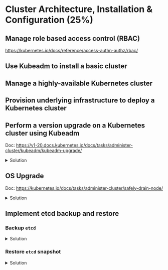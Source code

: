 # Cluster Architecture, Installation & Configuration (25%)

## Manage role based access control (RBAC)

https://kubernetes.io/docs/reference/access-authn-authz/rbac/

## Use Kubeadm to install a basic cluster

## Manage a highly-available Kubernetes cluster

## Provision underlying infrastructure to deploy a Kubernetes cluster

## Perform a version upgrade on a Kubernetes cluster using Kubeadm

Doc: https://v1-20.docs.kubernetes.io/docs/tasks/administer-cluster/kubeadm/kubeadm-upgrade/

<details><summary>Solution</summary>
<p>

### Upgrading control plane nodes

```bash
# Upgrade kudeadm (change x to the patch version)
apt-get update && apt-get install -y --allow-change-held-packages kubeadm=1.20.x-00

# Verify upgrade plan
kubeadm version && kubeadm upgrade plan

# replace x with the patch version you picked for this upgrade (this will take a while)
sudo kubeadm upgrade apply v1.20.x

# Upgrade kubelet and kubectl (change X to patch version)
apt-get update && apt-get install -y --allow-change-held-packages kubelet=1.20.x-00 kubectl=1.20.x-00

# Restart the kubelet
sudo systemctl daemon-reload
sudo systemctl restart kubelet

# Verify Controlplane node is upgraded
kubectl get nodes
```
### Upgrading worker nodes
```bash
# Drain node
kubectl drain <node name> --ignore-daemonsets

# SSH into the node
ssh <node name>

# Upgrade kubeadm
apt-get update && apt-get install -y --allow-change-held-packages kubeadm=1.20.x-00

# Upgrade node
sudo kubeadm upgrade node

# Upgrade kubelet and kubectl
apt-get update && apt-get install -y --allow-change-held-packages kubelet=1.20.x-00 kubectl=1.20.x-00

sudo systemctl daemon-reload
sudo systemctl restart kubelet

kubectl uncordon <node-to-drain>
```

### Verify upgrade status
```bash
kubectl get nodes
```
`STATUS` column should show `Ready` for all your nodes and the version number should be updated.

</p>
</details>

## OS Upgrade
Doc: https://kubernetes.io/docs/tasks/administer-cluster/safely-drain-node/

<details><summary>Solution</summary>
<p>

### Make a Node to become unschedulable
```bash
# Also move pods to other clusters
kubectl drain <node name> --ignore-daemonset

# Do not move the pods
kubectl cordon <node name>
```

### Upgrade the OS of node
```
# Stop Kubernetes from being updated
sudo apt-mark hold kubeadm kubelet kubectl 
sudo apt update && sudo apt upgrade -y

# Reboot if required
sudo reboot
```

### Set Worker's node to be schedulable again
```
kubectl uncordon <node name>
```

</p>
</details>

## Implement etcd backup and restore

### Backup `etcd`

<details><summary>Solution</summary>
<p>
  
### Create etcd snapshot (remember to include certs and key info)
  
```bash
# Get info about etcd - endpoints, cacert, cert and key
cat /etc/kubernetes/manifest/etcd.yaml

ETCDCTL_API=3 etcdctl snapshot save /etc/etcd-snapshot.db \
--endpoints=https://[127.0.0.1]:2379 \
--cacert /etc/kubernetes/pki/etcd/ca.crt \
--cert /etc/kubernetes/pki/etcd/server.crt \
--key /etc/kubernetes/pki/etcd/server.key

# View backup status
ETCDCTL_API=3 etcdctl snapshot status /etc/etcd-snapshot.db
```

</p>
</details>

### Restore `etcd` snapshot
<details><summary>Solution</summary>
<p>

```
# Stop kube-apiserver
service kube-apiserver stop

# Restore from snapshot
ETCDCTL_API=3 etcdctl snapshot restore snapshot.db --data-dir /var/lib/etcd-from-backup
```

### Configure etcd file to use the `data-dir`
```
nano /etc/kubernetes/manifests/etcd.yaml
# In etcd.service
ExecStart=...
[...]
--data-dir=/var/lib/etcd-from-backup
```

Restart service
```
# Reload the service
systemctl daemon-reload
service kube-apiserver start
```

</p>
</details
